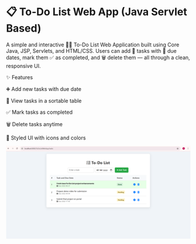 # 📋 To-Do List Web App (Java Servlet Based)
A simple and interactive 🧑‍💻 To-Do List Web Application built using Core Java, JSP, Servlets, and HTML/CSS. Users can add 📝 tasks with 📅 due dates, mark them ✅ as completed, and 🗑 delete them — all through a clean, responsive UI.

✨ Features

➕ Add new tasks with due date

📆 View tasks in a sortable table

✅ Mark tasks as completed

🗑 Delete tasks anytime

🎨 Styled UI with icons and colors

![To-Do List Screenshot](screenshot/ToDoList.png)
